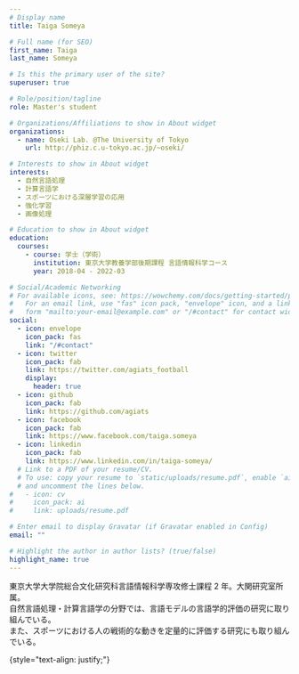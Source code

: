 ```yaml
---
# Display name
title: Taiga Someya

# Full name (for SEO)
first_name: Taiga
last_name: Someya

# Is this the primary user of the site?
superuser: true

# Role/position/tagline
role: Master's student

# Organizations/Affiliations to show in About widget
organizations:
  - name: Oseki Lab. @The University of Tokyo
    url: http://phiz.c.u-tokyo.ac.jp/~oseki/

# Interests to show in About widget
interests:
  - 自然言語処理
  - 計算言語学
  - スポーツにおける深層学習の応用
  - 強化学習
  - 画像処理

# Education to show in About widget
education:
  courses:
    - course: 学士（学術）
      institution: 東京大学教養学部後期課程 言語情報科学コース
      year: 2018-04 - 2022-03

# Social/Academic Networking
# For available icons, see: https://wowchemy.com/docs/getting-started/page-builder/#icons
#   For an email link, use "fas" icon pack, "envelope" icon, and a link in the
#   form "mailto:your-email@example.com" or "/#contact" for contact widget.
social:
  - icon: envelope
    icon_pack: fas
    link: "/#contact"
  - icon: twitter
    icon_pack: fab
    link: https://twitter.com/agiats_football
    display:
      header: true
  - icon: github
    icon_pack: fab
    link: https://github.com/agiats
  - icon: facebook
    icon_pack: fab
    link: https://www.facebook.com/taiga.someya
  - icon: linkedin
    icon_pack: fab
    link: https://www.linkedin.com/in/taiga-someya/
  # Link to a PDF of your resume/CV.
  # To use: copy your resume to `static/uploads/resume.pdf`, enable `ai` icons in `params.yaml`,
  # and uncomment the lines below.
#   - icon: cv
#     icon_pack: ai
#     link: uploads/resume.pdf

# Enter email to display Gravatar (if Gravatar enabled in Config)
email: ""

# Highlight the author in author lists? (true/false)
highlight_name: true
---
```


東京大学大学院総合文化研究科言語情報科学専攻修士課程 2 年。大関研究室所属。\
自然言語処理・計算言語学の分野では、言語モデルの言語学的評価の研究に取り組んでいる。\
また、スポーツにおける人の戦術的な動きを定量的に評価する研究にも取り組んでいる。

{style="text-align: justify;"}
